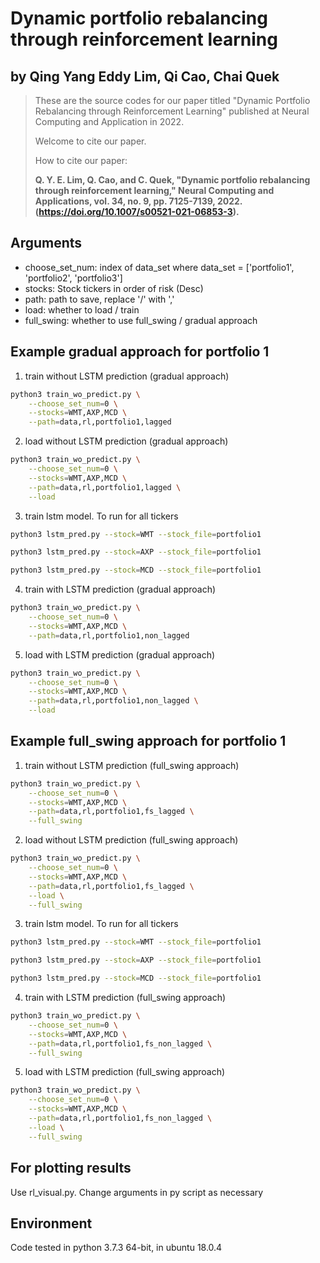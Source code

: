 # Dynamic portfolio rebalancing through reinforcement learning 

## by Qing Yang Eddy Lim, Qi Cao, Chai Quek

> These are the source codes for our paper titled "Dynamic Portfolio Rebalancing through Reinforcement Learning" published at Neural Computing and Application in 2022.
>
> Welcome to cite our paper. 
>
> How to cite our paper: 
>
> **Q. Y. E. Lim, Q. Cao, and C. Quek, "Dynamic portfolio rebalancing through reinforcement learning," Neural Computing and Applications, vol. 34, no. 9, pp. 7125-7139, 2022. (https://doi.org/10.1007/s00521-021-06853-3).** 
>


## Arguments
- choose_set_num: index of data_set where data_set = ['portfolio1', 'portfolio2', 'portfolio3']
- stocks: Stock tickers in order of risk (Desc)
- path: path to save, replace '/' with ','
- load: whether to load / train
- full_swing: whether to use full_swing / gradual approach

## Example gradual approach for portfolio 1

1. train without LSTM prediction (gradual approach)
```bash
python3 train_wo_predict.py \
    --choose_set_num=0 \
    --stocks=WMT,AXP,MCD \
    --path=data,rl,portfolio1,lagged
```
2. load without LSTM prediction (gradual approach)
```bash
python3 train_wo_predict.py \
    --choose_set_num=0 \
    --stocks=WMT,AXP,MCD \
    --path=data,rl,portfolio1,lagged \
    --load
```
3. train lstm model. To run for all tickers
```bash
python3 lstm_pred.py --stock=WMT --stock_file=portfolio1
```
```bash
python3 lstm_pred.py --stock=AXP --stock_file=portfolio1
```
```bash
python3 lstm_pred.py --stock=MCD --stock_file=portfolio1
```
4. train with LSTM prediction (gradual approach)
```bash
python3 train_wo_predict.py \
    --choose_set_num=0 \
    --stocks=WMT,AXP,MCD \
    --path=data,rl,portfolio1,non_lagged
```
5. load with LSTM prediction (gradual approach)
```bash
python3 train_wo_predict.py \
    --choose_set_num=0 \
    --stocks=WMT,AXP,MCD \
    --path=data,rl,portfolio1,non_lagged \
    --load
```

## Example full_swing approach for portfolio 1

1. train without LSTM prediction (full_swing approach)
```bash
python3 train_wo_predict.py \
    --choose_set_num=0 \
    --stocks=WMT,AXP,MCD \
    --path=data,rl,portfolio1,fs_lagged \
    --full_swing
```
2. load without LSTM prediction (full_swing approach)
```bash
python3 train_wo_predict.py \
    --choose_set_num=0 \
    --stocks=WMT,AXP,MCD \
    --path=data,rl,portfolio1,fs_lagged \
    --load \
    --full_swing
```
3. train lstm model. To run for all tickers
```bash
python3 lstm_pred.py --stock=WMT --stock_file=portfolio1
```
```bash
python3 lstm_pred.py --stock=AXP --stock_file=portfolio1
```
```bash
python3 lstm_pred.py --stock=MCD --stock_file=portfolio1
```
4. train with LSTM prediction (full_swing approach)
```bash
python3 train_wo_predict.py \
    --choose_set_num=0 \
    --stocks=WMT,AXP,MCD \
    --path=data,rl,portfolio1,fs_non_lagged \
    --full_swing
```
5. load with LSTM prediction (full_swing approach)
```bash
python3 train_wo_predict.py \
    --choose_set_num=0 \
    --stocks=WMT,AXP,MCD \
    --path=data,rl,portfolio1,fs_non_lagged \
    --load \
    --full_swing
```

## For plotting results
Use rl_visual.py. Change arguments in py script as necessary

## Environment
Code tested in python 3.7.3 64-bit, in ubuntu 18.0.4

